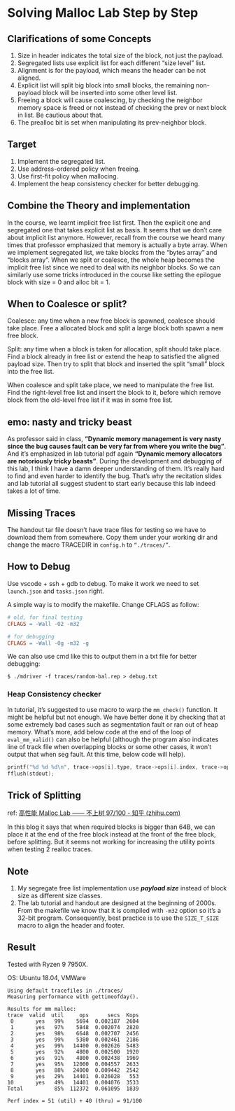# Solving Malloc Lab Step by Step

## Clarifications of some Concepts

1. Size in header indicates the total size of the block, not just the payload.
2. Segregated lists use explicit list for each different “size level” list.
3. Alignment is for the payload, which means the header can be not aligned.
4. Explicit list will split big block into small blocks, the remaining non-payload block will be inserted into some other level list.
5. Freeing a block will cause coalescing, by checking the neighbor memory space is freed or not instead of checking the prev or next block in list. Be cautious about that.
6. The prealloc bit is set when manipulating its prev-neighbor block.



## Target

1. Implement the segregated list.
2. Use address-ordered policy when freeing.
3. Use first-fit policy when mallocing.
4. Implement the heap consistency checker for better debugging.



## Combine the Theory and implementation

In the course, we learnt implicit free list first. Then the explicit one and segregated one that takes explicit list as basis. It seems that we don’t care about implicit list anymore. However, recall from the course we heard many times that professor emphasized that memory is actually a byte array. When we implement segregated list, we take blocks from the “bytes array” and “blocks array”. When we split or coalesce, the whole heap becomes the implicit free list since we need to deal with its neighbor blocks. So we can similarly use some tricks introduced in the course like setting the epilogue block with size = 0 and alloc bit = 1.



## When to Coalesce or split?

Coalesce: any time when a new free block is spawned, coalesce should take place. Free a allocated block and split a large block both spawn a new free block.

Split: any time when a block is taken for allocation, split should take place. Find a block already in free list or extend the heap to satisfied the aligned payload size. Then try to split that block and inserted the split “small” block into the free list.

When coalesce and split take place, we need to manipulate the free list. Find the right-level free list and insert the block to it, before which remove block from the old-level free list if it was in some free list.



## emo: nasty and tricky beast

As professor said in class, **“Dynamic memory management is very nasty since the bug causes fault can be very far from where you write the bug”**. And it’s emphasized in lab tutorial pdf again **“Dynamic memory allocators are notoriously tricky beasts”**. During the development and debugging of this lab, I think I have a damn deeper understanding of them. It’s really hard to find and even harder to identify the bug. That’s why the recitation slides and lab tutorial all suggest student to start early because this lab indeed takes a lot of time.



## Missing Traces

The handout tar file doesn’t have trace files for testing so we have to download them from somewhere. Copy them under your working dir and change the macro TRACEDIR in `config.h` to `“./traces/”`.



## How to Debug

Use vscode + ssh + gdb to debug. To make it work we need to set `launch.json` and `tasks.json` right.

A simple way is to modify the makefile. Change CFLAGS as follow:

```makefile
# old, for final testing
CFLAGS = -Wall -O2 -m32

# for debugging
CFLAGS = -Wall -Og -m32 -g
```

We can also use cmd like this to output them in a txt file for better debugging:

```shell
$ ./mdriver -f traces/random-bal.rep > debug.txt
```



### Heap Consistency checker

In tutorial, it’s suggested to use macro to warp the `mm_check()` function. It might be helpful but not enough. We have better done it by checking that at some extremely bad cases such as segmentation fault or ran out of heap memory. What’s more, add below code at the end of the loop of `eval_mm_valid()`  can also be helpful (although the program also indicates line of track file when overlapping blocks or some other cases, it won’t output that when seg fault. At this time, below code will help).

```c
printf("%d %d %d\n", trace->ops[i].type, trace->ops[i].index, trace->ops[i].size);
fflush(stdout);
```



## Trick of Splitting

ref: [高性能 Malloc Lab —— 不上树 97/100 - 知乎 (zhihu.com)](https://zhuanlan.zhihu.com/p/374478609)

In this blog it says that when required blocks is bigger than 64B, we can place it at the end of the free block instead at the front of the free block, before splitting. But it seems not working for increasing the utility points when testing 2 realloc traces.



## Note

1. My segregate free list implementation use ***payload size*** instead of block size as different size classes.
2. The lab tutorial and handout are designed at the beginning of 2000s. From the makefile we know that it is compiled with `-m32` option so it’s a 32-bit program. Consequently, best practice is to use the `SIZE_T_SIZE` macro to align the header and footer.



## Result

Tested with Ryzen 9 7950X.

OS: Ubuntu 18.04, VMWare

```
Using default tracefiles in ./traces/
Measuring performance with gettimeofday().

Results for mm malloc:
trace  valid  util     ops      secs  Kops
 0       yes   99%    5694  0.002187  2604
 1       yes   97%    5848  0.002074  2820
 2       yes   98%    6648  0.002707  2456
 3       yes   99%    5380  0.002461  2186
 4       yes   99%   14400  0.002626  5483
 5       yes   92%    4800  0.002500  1920
 6       yes   91%    4800  0.002438  1969
 7       yes   95%   12000  0.004557  2633
 8       yes   88%   24000  0.009442  2542
 9       yes   29%   14401  0.026028   553
10       yes   49%   14401  0.004076  3533
Total          85%  112372  0.061095  1839

Perf index = 51 (util) + 40 (thru) = 91/100
```


